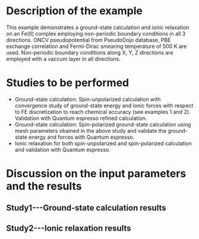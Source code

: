 Description of the example
==========================
This example demonstrates a ground-state calculation and ionic relaxation on an Fe(II) complex employing non-periodic boundary conditions in all 3 directions. ONCV pseudopotential from PseudoDojo database, PBE exchange correlation and Fermi-Dirac smearing temperature of 500 K are used. Non-periodic boundary conditions along X, Y, Z directions are employed with a vaccum layer in all directions.

Studies to be performed
=======================
* Ground-state calculation: Spin-unpolarized calculation with convergence study of ground-state energy and ionic forces with respect to FE discretization to reach chemical accuracy (see examples 1 and 2). Validation with Quantum espresso refined calculation.
* Ground-state calculation: Spin-polarized ground-state calculation using mesh parameters obained in the above study and validate the ground-state energy and forces with Quantum espresso.
* Ionic relaxation for both spin-unpolarized and spin-polarized calculation and validation with Quantum espresso.

Discussion on the input parameters and the results
==================================================

Study1---Ground-state calculation results
--------------------------------

Study2---Ionic relaxation results
------------------------

